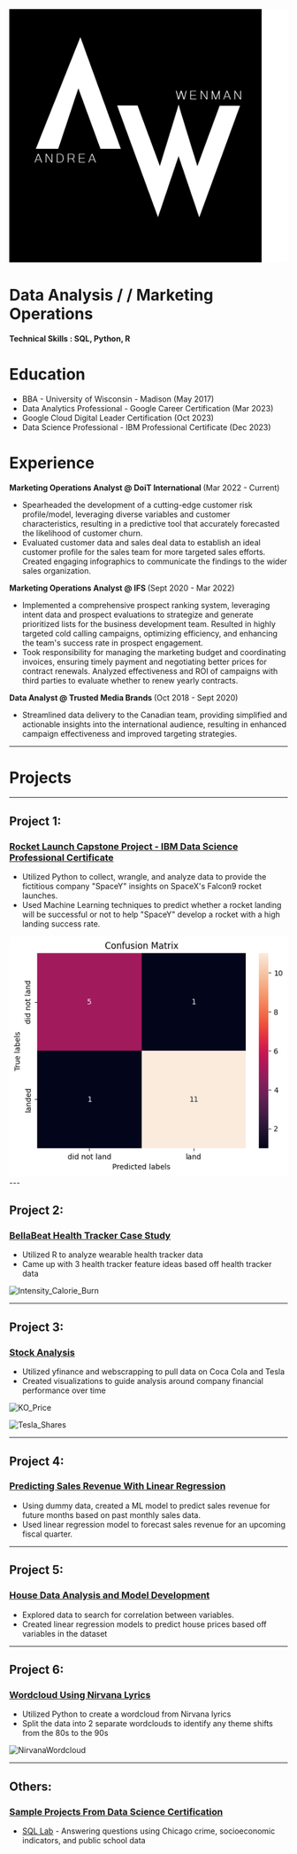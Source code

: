 <div style="text-align: center;">
  <img src="/images/AndreaWLogo.png" alt="AndreaW Logo">
</div>


# Data Analysis / / Marketing Operations

<b> Technical Skills : SQL, Python, R </b>

# Education 
* BBA - University of Wisconsin - Madison (May 2017)
* Data Analytics Professional - Google Career Certification (Mar 2023)
* Google Cloud Digital Leader Certification (Oct 2023)
* Data Science Professional - IBM Professional Certificate (Dec 2023)

# Experience
<b> Marketing Operations Analyst @ DoiT International </b> (Mar 2022 - Current)
*  Spearheaded the development of a cutting-edge customer risk profile/model, leveraging diverse variables and
customer characteristics, resulting in a predictive tool that accurately forecasted the likelihood of customer churn.
* Evaluated customer data and sales deal data to establish an ideal customer profile for the sales team for more targeted sales efforts. Created engaging infographics to communicate the findings to the wider sales organization.

<b> Marketing Operations Analyst @ IFS </b> (Sept 2020 - Mar 2022)
* Implemented a comprehensive prospect ranking system, leveraging intent data and prospect evaluations to strategize
and generate prioritized lists for the business development team. Resulted in highly targeted cold calling campaigns,
optimizing efficiency, and enhancing the team's success rate in prospect engagement.
* Took responsibility for managing the marketing budget and coordinating invoices, ensuring timely payment and negotiating better prices for contract renewals. Analyzed effectiveness and ROI of campaigns with third parties to evaluate whether to renew yearly contracts.

<b> Data Analyst @ Trusted Media Brands </b> (Oct 2018 - Sept 2020)
* Streamlined data delivery to the Canadian team, providing simplified and actionable insights into the international audience, resulting in enhanced campaign effectiveness and improved targeting strategies.

----



# Projects

---

## Project 1: 
### [Rocket Launch Capstone Project - IBM Data Science Professional Certificate](https://github.com/AndCWen/Data_Science_Capstone)
- Utilized Python to collect, wrangle, and analyze data to provide the fictitious company "SpaceY" insights on SpaceX's Falcon9 rocket launches.
- Used Machine Learning techniques to predict whether a rocket landing will be successful or not to help "SpaceY" develop a rocket with a high landing success rate.

<img src="/images/Matrix.png" alt="Decision Matrix" width="600">
---

## Project 2: 
### [BellaBeat Health Tracker Case Study](https://github.com/AndCWen/BellaBeat-Case-Study)
- Utilized R to analyze wearable health tracker data
- Came up with 3 health tracker feature ideas based off health tracker data

![Intensity_Calorie_Burn](https://github.com/AndCWen/Andrea_Portfolio/assets/132102517/8709dd67-8d12-475a-8f75-cdcf91645f1a)

---

## Project 3: 
### [Stock Analysis](https://github.com/AndCWen/Stock_Data)
- Utilized yfinance and webscrapping to pull data on Coca Cola and Tesla 
- Created visualizations to guide analysis around company financial performance over time

![KO_Price](https://github.com/AndCWen/Andrea_Portfolio/assets/132102517/dd0105b9-6a94-4d08-88cd-852778c4473d)

![Tesla_Shares](https://github.com/AndCWen/Andrea_Portfolio/assets/132102517/0f67d71f-7f96-42ed-aa3a-e7e9606c6716)

---

## Project 4: 
### [Predicting Sales Revenue With Linear Regression](https://github.com/AndCWen/Sales_Revenue_Prediction_With_ML)
- Using dummy data, created a ML model to predict sales revenue for future months based on past monthly sales data.
- Used linear regression model to forecast sales revenue for an upcoming fiscal quarter.

---

## Project 5: 
### [House Data Analysis and Model Development](https://github.com/AndCWen/House-Data-Analysis)
- Explored data to search for correlation between variables.
- Created linear regression models to predict house prices based off variables in the dataset
  
---

## Project 6: 
### [Wordcloud Using Nirvana Lyrics](https://github.com/AndCWen/WordCloud/blob/main/Nirvana_WordCloud.ipynb)
- Utilized Python to create a wordcloud from Nirvana lyrics
- Split the data into 2 separate wordclouds to identify any theme shifts from the 80s to the 90s

![NirvanaWordcloud](https://github.com/AndCWen/Andrea_Portfolio/assets/132102517/a702725a-9b4b-4a3f-a532-fafd8a106e63)

---

## Others: 
### [Sample Projects From Data Science Certification](https://github.com/AndCWen/Certification_Projects)
- [SQL Lab](https://github.com/AndCWen/Certification_Projects/blob/main/SQL_Lab.ipynb) - Answering questions using Chicago crime, socioeconomic indicators, and public school data



